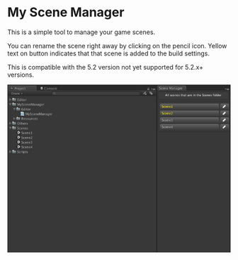 # My Scene Manager

This is a simple tool to manage your game scenes.

You can rename the scene right away by clicking on the pencil icon.
Yellow text on button indicates that that scene is added to the build settings.

This is compatible with the 5.2 version not yet supported for 5.2.x+ versions.

![Screenshot 1](screenshot1.png)
